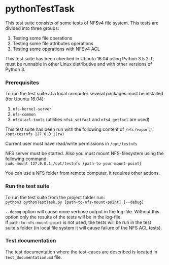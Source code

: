# pythonTestTask

This test suite consists of some tests of NFSv4 file system. This tests are divided into three groups:  
1. Testing some file operations  
2. Testing some file attributes operations  
3. Testing some operations with NFSv4 ACL  

This test suite has been checked in Ubuntu 16.04 using Python 3.5.2.
It must be runnable in other Linux distributive and with other versions of Python 3.

### Prerequisites
To run the test suite at a local computer several packages must be installed (for Ubuntu 16.04):  
1. `nfs-kernel-server`  
2. `nfs-common`  
3. `nfs4-acl-tools` (utilities `nfs4_setfacl` and `nfs4_getfacl` are used)  

This test suite has been run with the following content of `/etc/exports`:  
`/opt/testnfs 127.0.0.1(rw)` 
 
Current user must have read/write permissions in `/opt/testnfs` 

NFS server must be started. Also you must mount NFS-filesystem using the following command:  
`sudo mount 127.0.0.1:/opt/testnfs {path-to-your-mount-point}`

You can use a NFS folder from remote computer, it requires other actions.

### Run the test suite
To run the test suite from the project folder run:  
`python3 pythonTestTask.py [path-to-nfs-mount-point] [--debug]`


`--debug` option will cause more verbose output in the log-file.
Without this option only the results of the tests will be in the log-file.  
If `path-to-nfs-mount-point` is not used, the tests will be run in the test suite's folder (in local file system
it will cause failure of the NFS ACL tests).

### Test documentation
The test documentation where the test-cases are described is located in `test_documentation.md` file.




